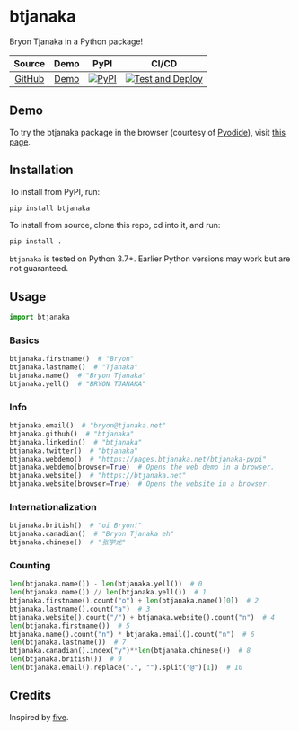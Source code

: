 # btjanaka

Bryon Tjanaka in a Python package!

|                       Source                        |                       Demo                       |                                                    PyPI                                                    |                                                                                                    CI/CD                                                                                                    |
| :-------------------------------------------------: | :----------------------------------------------: | :--------------------------------------------------------------------------------------------------------: | :---------------------------------------------------------------------------------------------------------------------------------------------------------------------------------------------------------: |
| [GitHub](https://github.com/btjanaka/btjanaka-pypi) | [Demo](https://pages.btjanaka.net/btjanaka-pypi) | [![PyPI](https://img.shields.io/pypi/v/btjanaka?style=flat&color=blue)](https://pypi.org/project/btjanaka) | [![Test and Deploy](https://github.com/btjanaka/btjanaka-pypi/workflows/Test%20and%20Deploy/badge.svg?branch=master)](https://github.com/btjanaka/btjanaka-pypi/actions?query=workflow%3A"Test+and+Deploy") |

## Demo

To try the btjanaka package in the browser (courtesy of
[Pyodide](https://pyodide.org/)), visit
[this page](https://pages.btjanaka.net/btjanaka-pypi).

## Installation

To install from PyPI, run:

```bash
pip install btjanaka
```

To install from source, clone this repo, cd into it, and run:

```bash
pip install .
```

`btjanaka` is tested on Python 3.7+. Earlier Python versions may work but are
not guaranteed.

## Usage

```python
import btjanaka
```

### Basics

```python
btjanaka.firstname()  # "Bryon"
btjanaka.lastname()  # "Tjanaka"
btjanaka.name()  # "Bryon Tjanaka"
btjanaka.yell()  # "BRYON TJANAKA"
```

### Info

```python
btjanaka.email()  # "bryon@tjanaka.net"
btjanaka.github()  # "btjanaka"
btjanaka.linkedin()  # "btjanaka"
btjanaka.twitter()  # "btjanaka"
btjanaka.webdemo()  # "https://pages.btjanaka.net/btjanaka-pypi"
btjanaka.webdemo(browser=True)  # Opens the web demo in a browser.
btjanaka.website()  # "https://btjanaka.net"
btjanaka.website(browser=True)  # Opens the website in a browser.
```

### Internationalization

```python
btjanaka.british()  # "oi Bryon!"
btjanaka.canadian()  # "Bryon Tjanaka eh"
btjanaka.chinese()  # "张学龙"
```

### Counting

```python
len(btjanaka.name()) - len(btjanaka.yell())  # 0
len(btjanaka.name()) // len(btjanaka.yell())  # 1
btjanaka.firstname().count("o") + len(btjanaka.name()[0])  # 2
btjanaka.lastname().count("a")  # 3
btjanaka.website().count("/") + btjanaka.website().count("n")  # 4
len(btjanaka.firstname())  # 5
btjanaka.name().count("n") * btjanaka.email().count("n")  # 6
len(btjanaka.lastname())  # 7
btjanaka.canadian().index("y")**len(btjanaka.chinese())  # 8
len(btjanaka.british())  # 9
len(btjanaka.email().replace(".", "").split("@")[1])  # 10
```

## Credits

Inspired by [five](https://pypi.org/project/five/).
